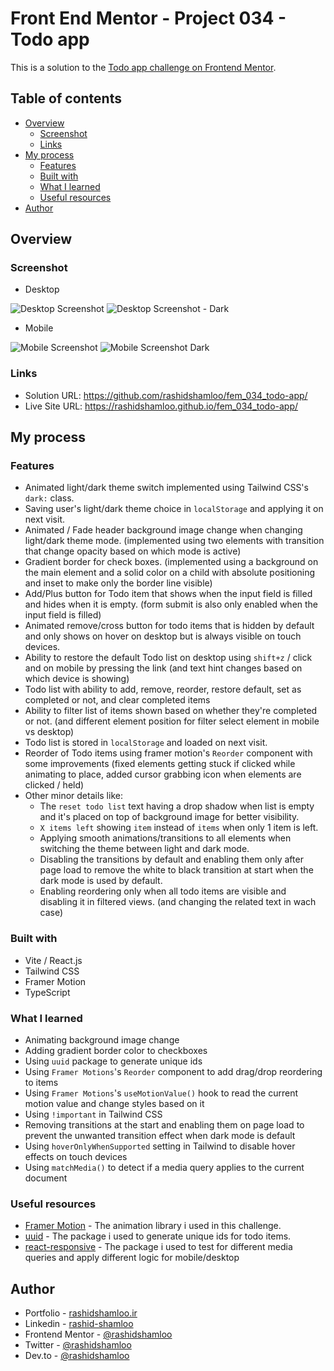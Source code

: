 # Front End Mentor - Project 034 - Todo app

This is a solution to the [Todo app challenge on Frontend Mentor](https://www.frontendmentor.io/challenges/todo-app-Su1_KokOW).

## Table of contents

- [Overview](#overview)
  - [Screenshot](#screenshot)
  - [Links](#links)
- [My process](#my-process)
  - [Features](#features)
  - [Built with](#built-with)
  - [What I learned](#what-i-learned)
  - [Useful resources](#useful-resources)
- [Author](#author)

## Overview

### Screenshot

- Desktop

![Desktop Screenshot](screenshot-desktop.png)
![Desktop Screenshot - Dark](screenshot-desktop-dark.png)

- Mobile

![Mobile Screenshot](screenshot-mobile.png)
![Mobile Screenshot Dark](screenshot-mobile-dark.png)

### Links

- Solution URL: https://github.com/rashidshamloo/fem_034_todo-app/
- Live Site URL: https://rashidshamloo.github.io/fem_034_todo-app/

## My process

### Features

- Animated light/dark theme switch implemented using Tailwind CSS's `dark:` class.
- Saving user's light/dark theme choice in `localStorage` and applying it on next visit.
- Animated / Fade header background image change when changing light/dark theme mode. (implemented using two elements with transition that change opacity based on which mode is active)
- Gradient border for check boxes. (implemented using a background on the main element and a solid color on a child with absolute positioning and inset to make only the border line visible)
- Add/Plus button for Todo item that shows when the input field is filled and hides when it is empty. (form submit is also only enabled when the input field is filled)
- Animated remove/cross button for todo items that is hidden by default and only shows on hover on desktop but is always visible on touch devices.
- Ability to restore the default Todo list on desktop using `shift+z` / click and on mobile by pressing the link (and text hint changes based on which device is showing)
- Todo list with ability to add, remove, reorder, restore default, set as completed or not, and clear completed items
- Ability to filter list of items shown based on whether they're completed or not. (and different element position for filter select element in mobile vs desktop)
- Todo list is stored in `localStorage` and loaded on next visit.
- Reorder of Todo items using framer motion's `Reorder` component with some improvements (fixed elements getting stuck if clicked while animating to place, added cursor grabbing icon when elements are clicked / held)
- Other minor details like:
  - The `reset todo list` text having a drop shadow when list is empty and it's placed on top of background image for better visibility.
  - `X items left` showing `item` instead of `items` when only 1 item is left.
  - Applying smooth animations/transitions to all elements when switching the theme between light and dark mode.
  - Disabling the transitions by default and enabling them only after page load to remove the white to black transition at start when the dark mode is used by default.
  - Enabling reordering only when all todo items are visible and disabling it in filtered views. (and changing the related text in wach case)

### Built with

- Vite / React.js
- Tailwind CSS
- Framer Motion
- TypeScript

### What I learned

- Animating background image change
- Adding gradient border color to checkboxes
- Using `uuid` package to generate unique ids
- Using `Framer Motions`'s `Reorder` component to add drag/drop reordering to items
- Using `Framer Motions`'s `useMotionValue()` hook to read the current motion value and change styles based on it
- Using `!important` in Tailwind CSS
- Removing transitions at the start and enabling them on page load to prevent the unwanted transition effect when dark mode is default
- Using `hoverOnlyWhenSupported` setting in Tailwind to disable hover effects on touch devices
- Using `matchMedia()` to detect if a media query applies to the current document

### Useful resources

- [Framer Motion](https://www.framer.com/motion) - The animation library i used in this challenge.
- [uuid](https://www.npmjs.com/package/uuid) - The package i used to generate unique ids for todo items.
- [react-responsive](https://www.npmjs.com/package/react-responsive) - The package i used to test for different media queries and apply different logic for mobile/desktop

## Author

- Portfolio - [rashidshamloo.ir](https://www.rashidshamloo.ir)
- Linkedin - [rashid-shamloo](https://www.linkedin.com/in/rashid-shamloo/)
- Frontend Mentor - [@rashidshamloo](https://www.frontendmentor.io/profile/rashidshamloo)
- Twitter - [@rashidshamloo](https://www.twitter.com/rashidshamloo)
- Dev.to - [@rashidshamloo](https://dev.to/rashidshamloo)
